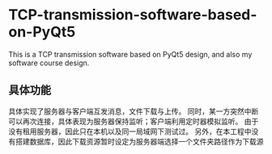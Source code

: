 # TCP-transmission-software-based-on-PyQt5
This is a TCP transmission software based on PyQt5 design, and also my software course design.

## 具体功能
具体实现了服务器与客户端互发消息，文件下载与上传。
同时，某一方突然中断可以再次连接，具体表现为服务器保持监听；客户端利用定时器模拟监听。
由于没有租用服务器，因此只在本机以及同一局域网下测试过。
另外，在本工程中没有搭建数据库，因此下载资源暂时设定为服务器端选择一个文件夹路径作为下载源
